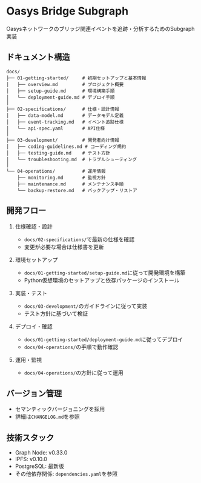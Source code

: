 # Oasys Bridge Subgraph

Oasysネットワークのブリッジ関連イベントを追跡・分析するためのSubgraph実装

## ドキュメント構造

```
docs/
├── 01-getting-started/     # 初期セットアップと基本情報
│   ├── overview.md         # プロジェクト概要
│   ├── setup-guide.md      # 環境構築手順
│   └── deployment-guide.md # デプロイ手順
│
├── 02-specifications/      # 仕様・設計情報
│   ├── data-model.md       # データモデル定義
│   ├── event-tracking.md   # イベント追跡仕様
│   └── api-spec.yaml       # API仕様
│
├── 03-development/         # 開発者向け情報
│   ├── coding-guidelines.md # コーディング規約
│   ├── testing-guide.md    # テスト方針
│   └── troubleshooting.md  # トラブルシューティング
│
└── 04-operations/          # 運用情報
    ├── monitoring.md       # 監視方針
    ├── maintenance.md      # メンテナンス手順
    └── backup-restore.md   # バックアップ・リストア
```

## 開発フロー

1. 仕様確認・設計
   - `docs/02-specifications/`で最新の仕様を確認
   - 変更が必要な場合は仕様書を更新

2. 環境セットアップ
   - `docs/01-getting-started/setup-guide.md`に従って開発環境を構築
   - Python仮想環境のセットアップと依存パッケージのインストール

3. 実装・テスト
   - `docs/03-development/`のガイドラインに従って実装
   - テスト方針に基づいて検証

4. デプロイ・確認
   - `docs/01-getting-started/deployment-guide.md`に従ってデプロイ
   - `docs/04-operations/`の手順で動作確認

5. 運用・監視
   - `docs/04-operations/`の方針に従って運用

## バージョン管理

- セマンティックバージョニングを採用
- 詳細は`CHANGELOG.md`を参照

## 技術スタック

- Graph Node: v0.33.0
- IPFS: v0.10.0
- PostgreSQL: 最新版
- その他依存関係: `dependencies.yaml`を参照 